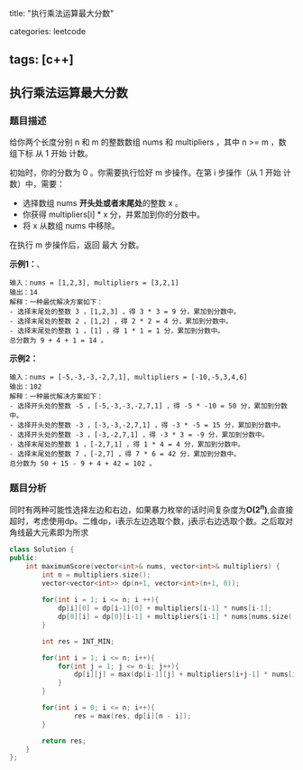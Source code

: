 title: "执行乘法运算最大分数"

categories: leetcode

tags: [c++]
---
## 执行乘法运算最大分数
### 题目描述

给你两个长度分别 n 和 m 的整数数组 nums 和 multipliers ，其中 n >= m ，数组下标 从 1 开始 计数。

初始时，你的分数为 0 。你需要执行恰好 m 步操作。在第 i 步操作（从 1 开始 计数）中，需要：

* 选择数组 nums **开头处或者末尾处**的整数 x 。
* 你获得 multipliers[i] * x 分，并累加到你的分数中。
* 将 x 从数组 nums 中移除。

在执行 m 步操作后，返回 最大 分数。

**示例1：**、

~~~
输入：nums = [1,2,3], multipliers = [3,2,1]
输出：14
解释：一种最优解决方案如下：
- 选择末尾处的整数 3 ，[1,2,3] ，得 3 * 3 = 9 分，累加到分数中。
- 选择末尾处的整数 2 ，[1,2] ，得 2 * 2 = 4 分，累加到分数中。
- 选择末尾处的整数 1 ，[1] ，得 1 * 1 = 1 分，累加到分数中。
总分数为 9 + 4 + 1 = 14 。
~~~

**示例2：**

~~~
输入：nums = [-5,-3,-3,-2,7,1], multipliers = [-10,-5,3,4,6]
输出：102
解释：一种最优解决方案如下：
- 选择开头处的整数 -5 ，[-5,-3,-3,-2,7,1] ，得 -5 * -10 = 50 分，累加到分数中。
- 选择开头处的整数 -3 ，[-3,-3,-2,7,1] ，得 -3 * -5 = 15 分，累加到分数中。
- 选择开头处的整数 -3 ，[-3,-2,7,1] ，得 -3 * 3 = -9 分，累加到分数中。
- 选择末尾处的整数 1 ，[-2,7,1] ，得 1 * 4 = 4 分，累加到分数中。
- 选择末尾处的整数 7 ，[-2,7] ，得 7 * 6 = 42 分，累加到分数中。
总分数为 50 + 15 - 9 + 4 + 42 = 102 。
~~~

### 题目分析

同时有两种可能性选择左边和右边，如果暴力枚举的话时间复杂度为**O($2^n$)**,会直接超时，考虑使用dp。二维dp，i表示左边选取个数，j表示右边选取个数。之后取对角线最大元素即为所求

~~~c++
class Solution {
public:
    int maximumScore(vector<int>& nums, vector<int>& multipliers) {
        int n = multipliers.size();
        vector<vector<int>> dp(n+1, vector<int>(n+1, 0));
        
        for(int i = 1; i <= n; i ++){
            dp[i][0] = dp[i-1][0] + multipliers[i-1] * nums[i-1];
            dp[0][i] = dp[0][i-1] + multipliers[i-1] * nums[nums.size() - i];
        }

        int res = INT_MIN;

        for(int i = 1; i <= n; i++){
            for(int j = 1; j <= n-i; j++){
                dp[i][j] = max(dp[i-1][j] + multipliers[i+j-1] * nums[i-1], dp[i][j-1] + multipliers[i+j-1] * nums[nums.size()-j]);
            }
        }

        for(int i = 0; i <= n; i++){
                res = max(res, dp[i][n - i]);
        }

        return res;
    }
};
~~~


